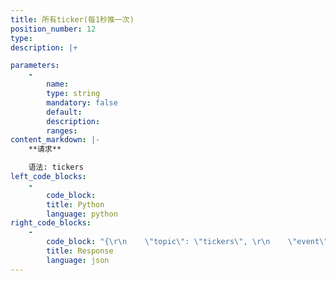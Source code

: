 ```yaml
---
title: 所有ticker(每1秒推⼀次)
position_number: 12
type:
description: |+

parameters:
    -
        name:
        type: string
        mandatory: false
        default:
        description:
        ranges:
content_markdown: |-
    **请求**

    语法: tickers
left_code_blocks:
    -
        code_block:
        title: Python
        language: python
right_code_blocks:
    -
        code_block: "{\r\n    \"topic\": \"tickers\", \r\n    \"event\": \"tickers\", \r\n    \"data\": [ ]  // 同 ticker\r\n}"
        title: Response
        language: json
---
```

